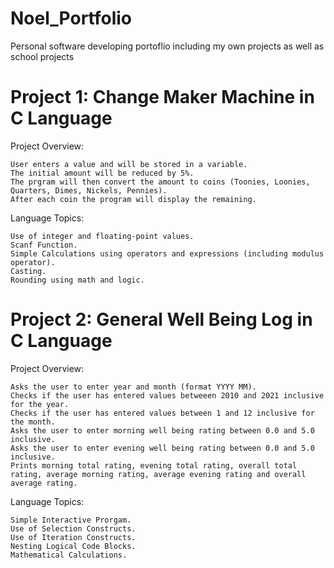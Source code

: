 # Noel_Portfolio
Personal software developing portoflio including my own projects as well as school projects 


# Project 1: Change Maker Machine in C Language


Project Overview:

    User enters a value and will be stored in a variable.
    The initial amount will be reduced by 5%.
    The prgram will then convert the amount to coins (Toonies, Loonies, Quarters, Dimes, Nickels, Pennies).
    After each coin the program will display the remaining.

Language Topics:

    Use of integer and floating-point values.
    Scanf Function.
    Simple Calculations using operators and expressions (including modulus operator).
    Casting.
    Rounding using math and logic.


# Project 2: General Well Being Log in C Language

Project Overview:

    Asks the user to enter year and month (format YYYY MM).
    Checks if the user has entered values betweeen 2010 and 2021 inclusive for the year.
    Checks if the user has entered values between 1 and 12 inclusive for the month.
    Asks the user to enter morning well being rating between 0.0 and 5.0 inclusive.
    Asks the user to enter evening well being rating between 0.0 and 5.0 inclusive.
    Prints morning total rating, evening total rating, overall total rating, average morning rating, average evening rating and overall average rating.

Language Topics:

    Simple Interactive Prorgam.
    Use of Selection Constructs.
    Use of Iteration Constructs.
    Nesting Logical Code Blocks.
    Mathematical Calculations.
